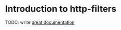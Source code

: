 # Introduction to http-filters

TODO: write [great documentation](http://jacobian.org/writing/what-to-write/)
